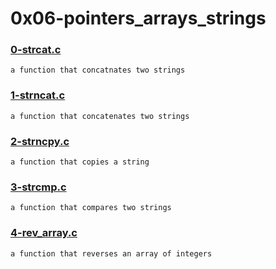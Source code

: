 # 0x06-pointers_arrays_strings


### [0-strcat.c](./0-strcat.c)
```
a function that concatnates two strings
```


### [1-strncat.c](./1-strncat.c)
```
a function that concatenates two strings
```


### [2-strncpy.c](./2-strncpy.c)
```
a function that copies a string
```


### [3-strcmp.c](./3-strcmp.c)
```
a function that compares two strings
```


### [4-rev_array.c](./4-rev_array.c)
```
a function that reverses an array of integers
```


